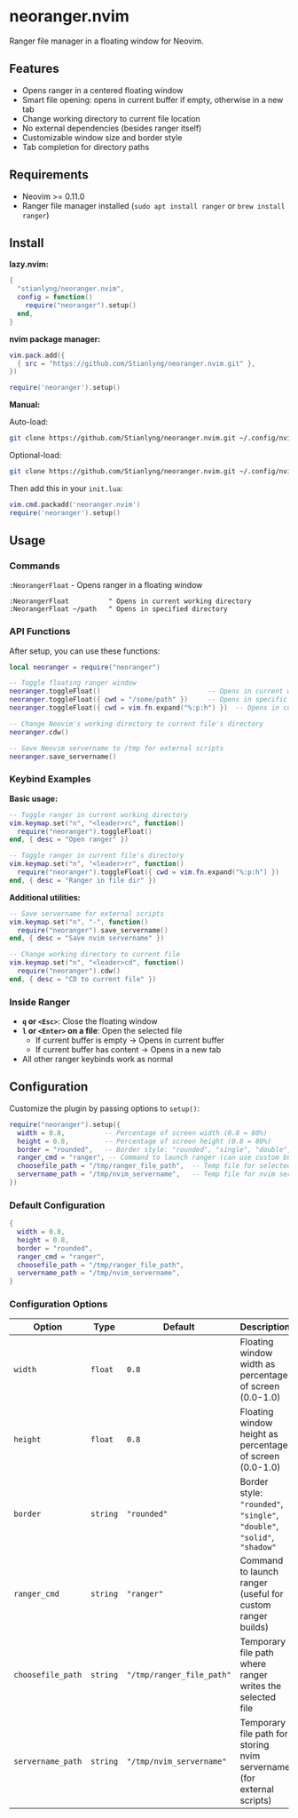 # neoranger.nvim

Ranger file manager in a floating window for Neovim.

## Features

- Opens ranger in a centered floating window
- Smart file opening: opens in current buffer if empty, otherwise in a new tab
- Change working directory to current file location
- No external dependencies (besides ranger itself)
- Customizable window size and border style
- Tab completion for directory paths

## Requirements

- Neovim >= 0.11.0
- Ranger file manager installed (`sudo apt install ranger` or `brew install ranger`)

## Install

**lazy.nvim:**
```lua
{
  "stianlyng/neoranger.nvim",
  config = function()
    require("neoranger").setup()
  end,
}
```

**nvim package manager:**
```lua
vim.pack.add({
  { src = "https://github.com/Stianlyng/neoranger.nvim.git" },
})

require('neoranger').setup()
```

**Manual:**

Auto-load:
```bash
git clone https://github.com/Stianlyng/neoranger.nvim.git ~/.config/nvim/pack/plugins/opt/neoranger.nvim
```

Optional-load:
```bash
git clone https://github.com/Stianlyng/neoranger.nvim.git ~/.config/nvim/pack/plugins/opt/neoranger.nvim
```

Then add this in your `init.lua`:
```lua
vim.cmd.packadd('neoranger.nvim')
require('neoranger').setup()
```

## Usage

### Commands

`:NeorangerFloat` - Opens ranger in a floating window

```vim
:NeorangerFloat          " Opens in current working directory
:NeorangerFloat ~/path   " Opens in specified directory
```

### API Functions

After setup, you can use these functions:

```lua
local neoranger = require("neoranger")

-- Toggle floating ranger window
neoranger.toggleFloat()                           -- Opens in current working directory
neoranger.toggleFloat({ cwd = "/some/path" })     -- Opens in specific directory
neoranger.toggleFloat({ cwd = vim.fn.expand("%:p:h") })  -- Opens in current file's directory

-- Change Neovim's working directory to current file's directory
neoranger.cdw()

-- Save Neovim servername to /tmp for external scripts
neoranger.save_servername()
```

### Keybind Examples

**Basic usage:**
```lua
-- Toggle ranger in current working directory
vim.keymap.set("n", "<leader>rc", function()
  require("neoranger").toggleFloat()
end, { desc = "Open ranger" })

-- Toggle ranger in current file's directory
vim.keymap.set("n", "<leader>rr", function()
  require("neoranger").toggleFloat({ cwd = vim.fn.expand("%:p:h") })
end, { desc = "Ranger in file dir" })
```

**Additional utilities:**
```lua
-- Save servername for external scripts
vim.keymap.set("n", "-", function()
  require("neoranger").save_servername()
end, { desc = "Save nvim servername" })

-- Change working directory to current file
vim.keymap.set("n", "<leader>cd", function()
  require("neoranger").cdw()
end, { desc = "CD to current file" })
```

### Inside Ranger

- **`q` or `<Esc>`**: Close the floating window
- **`l` or `<Enter>` on a file**: Open the selected file
  - If current buffer is empty → Opens in current buffer
  - If current buffer has content → Opens in a new tab
- All other ranger keybinds work as normal

## Configuration

Customize the plugin by passing options to `setup()`:

```lua
require("neoranger").setup({
  width = 0.8,          -- Percentage of screen width (0.8 = 80%)
  height = 0.8,         -- Percentage of screen height (0.8 = 80%)
  border = "rounded",   -- Border style: "rounded", "single", "double", "solid", "shadow"
  ranger_cmd = "ranger", -- Command to launch ranger (can use custom builds)
  choosefile_path = "/tmp/ranger_file_path",  -- Temp file for selected file path
  servername_path = "/tmp/nvim_servername",   -- Temp file for nvim servername
})
```

### Default Configuration

```lua
{
  width = 0.8,
  height = 0.8,
  border = "rounded",
  ranger_cmd = "ranger",
  choosefile_path = "/tmp/ranger_file_path",
  servername_path = "/tmp/nvim_servername",
}
```

### Configuration Options

| Option | Type | Default | Description |
|--------|------|---------|-------------|
| `width` | `float` | `0.8` | Floating window width as percentage of screen (0.0-1.0) |
| `height` | `float` | `0.8` | Floating window height as percentage of screen (0.0-1.0) |
| `border` | `string` | `"rounded"` | Border style: `"rounded"`, `"single"`, `"double"`, `"solid"`, `"shadow"` |
| `ranger_cmd` | `string` | `"ranger"` | Command to launch ranger (useful for custom ranger builds) |
| `choosefile_path` | `string` | `"/tmp/ranger_file_path"` | Temporary file path where ranger writes the selected file |
| `servername_path` | `string` | `"/tmp/nvim_servername"` | Temporary file path for storing nvim servername (for external scripts) |
